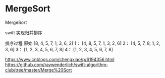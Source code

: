 # MergeSort
MergeSort

swift 实现归并排序

排序过程
原始 [8, 4, 5, 7, 1, 3, 6, 2]
1：  [4, 8, 5, 7, 1, 3, 2, 6]
2：  [4, 5, 7, 8, 1, 2, 3, 6]
3：  [1, 2, 3, 4, 5, 6, 7, 8]
4：  [1, 2, 3, 4, 5, 6, 7, 8]

https://www.cnblogs.com/chengxiao/p/6194356.html
https://github.com/raywenderlich/swift-algorithm-club/tree/master/Merge%20Sort

